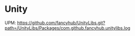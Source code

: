 

# Unity 
 UPM:  https://github.com/fancyhub/UnityLibs.git?path=/UnityLibs/Packages/com.github.fancyhub.unitylibs.log

 